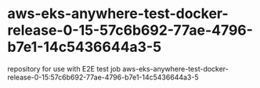 # aws-eks-anywhere-test-docker-release-0-15-57c6b692-77ae-4796-b7e1-14c5436644a3-5
repository for use with E2E test job aws-eks-anywhere-test-docker-release-0-15:57c6b692-77ae-4796-b7e1-14c5436644a3-5
